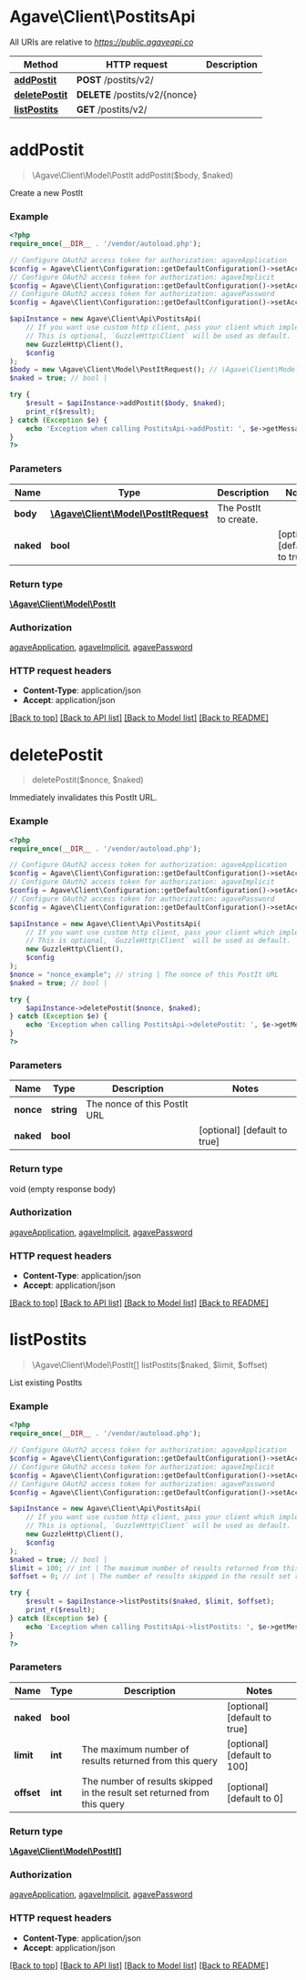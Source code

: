 # Agave\Client\PostitsApi

All URIs are relative to *https://public.agaveapi.co*

Method | HTTP request | Description
------------- | ------------- | -------------
[**addPostit**](PostitsApi.md#addPostit) | **POST** /postits/v2/ | 
[**deletePostit**](PostitsApi.md#deletePostit) | **DELETE** /postits/v2/{nonce} | 
[**listPostits**](PostitsApi.md#listPostits) | **GET** /postits/v2/ | 


# **addPostit**
> \Agave\Client\Model\PostIt addPostit($body, $naked)



Create a new PostIt

### Example
```php
<?php
require_once(__DIR__ . '/vendor/autoload.php');

// Configure OAuth2 access token for authorization: agaveApplication
$config = Agave\Client\Configuration::getDefaultConfiguration()->setAccessToken('YOUR_ACCESS_TOKEN');
// Configure OAuth2 access token for authorization: agaveImplicit
$config = Agave\Client\Configuration::getDefaultConfiguration()->setAccessToken('YOUR_ACCESS_TOKEN');
// Configure OAuth2 access token for authorization: agavePassword
$config = Agave\Client\Configuration::getDefaultConfiguration()->setAccessToken('YOUR_ACCESS_TOKEN');

$apiInstance = new Agave\Client\Api\PostitsApi(
    // If you want use custom http client, pass your client which implements `GuzzleHttp\ClientInterface`.
    // This is optional, `GuzzleHttp\Client` will be used as default.
    new GuzzleHttp\Client(),
    $config
);
$body = new \Agave\Client\Model\PostItRequest(); // \Agave\Client\Model\PostItRequest | The PostIt to create.
$naked = true; // bool | 

try {
    $result = $apiInstance->addPostit($body, $naked);
    print_r($result);
} catch (Exception $e) {
    echo 'Exception when calling PostitsApi->addPostit: ', $e->getMessage(), PHP_EOL;
}
?>
```

### Parameters

Name | Type | Description  | Notes
------------- | ------------- | ------------- | -------------
 **body** | [**\Agave\Client\Model\PostItRequest**](../Model/PostItRequest.md)| The PostIt to create. |
 **naked** | **bool**|  | [optional] [default to true]

### Return type

[**\Agave\Client\Model\PostIt**](../Model/PostIt.md)

### Authorization

[agaveApplication](../../README.md#agaveApplication), [agaveImplicit](../../README.md#agaveImplicit), [agavePassword](../../README.md#agavePassword)

### HTTP request headers

 - **Content-Type**: application/json
 - **Accept**: application/json

[[Back to top]](#) [[Back to API list]](../../README.md#documentation-for-api-endpoints) [[Back to Model list]](../../README.md#documentation-for-models) [[Back to README]](../../README.md)

# **deletePostit**
> deletePostit($nonce, $naked)



Immediately invalidates this PostIt URL.

### Example
```php
<?php
require_once(__DIR__ . '/vendor/autoload.php');

// Configure OAuth2 access token for authorization: agaveApplication
$config = Agave\Client\Configuration::getDefaultConfiguration()->setAccessToken('YOUR_ACCESS_TOKEN');
// Configure OAuth2 access token for authorization: agaveImplicit
$config = Agave\Client\Configuration::getDefaultConfiguration()->setAccessToken('YOUR_ACCESS_TOKEN');
// Configure OAuth2 access token for authorization: agavePassword
$config = Agave\Client\Configuration::getDefaultConfiguration()->setAccessToken('YOUR_ACCESS_TOKEN');

$apiInstance = new Agave\Client\Api\PostitsApi(
    // If you want use custom http client, pass your client which implements `GuzzleHttp\ClientInterface`.
    // This is optional, `GuzzleHttp\Client` will be used as default.
    new GuzzleHttp\Client(),
    $config
);
$nonce = "nonce_example"; // string | The nonce of this PostIt URL
$naked = true; // bool | 

try {
    $apiInstance->deletePostit($nonce, $naked);
} catch (Exception $e) {
    echo 'Exception when calling PostitsApi->deletePostit: ', $e->getMessage(), PHP_EOL;
}
?>
```

### Parameters

Name | Type | Description  | Notes
------------- | ------------- | ------------- | -------------
 **nonce** | **string**| The nonce of this PostIt URL |
 **naked** | **bool**|  | [optional] [default to true]

### Return type

void (empty response body)

### Authorization

[agaveApplication](../../README.md#agaveApplication), [agaveImplicit](../../README.md#agaveImplicit), [agavePassword](../../README.md#agavePassword)

### HTTP request headers

 - **Content-Type**: application/json
 - **Accept**: application/json

[[Back to top]](#) [[Back to API list]](../../README.md#documentation-for-api-endpoints) [[Back to Model list]](../../README.md#documentation-for-models) [[Back to README]](../../README.md)

# **listPostits**
> \Agave\Client\Model\PostIt[] listPostits($naked, $limit, $offset)



List existing PostIts

### Example
```php
<?php
require_once(__DIR__ . '/vendor/autoload.php');

// Configure OAuth2 access token for authorization: agaveApplication
$config = Agave\Client\Configuration::getDefaultConfiguration()->setAccessToken('YOUR_ACCESS_TOKEN');
// Configure OAuth2 access token for authorization: agaveImplicit
$config = Agave\Client\Configuration::getDefaultConfiguration()->setAccessToken('YOUR_ACCESS_TOKEN');
// Configure OAuth2 access token for authorization: agavePassword
$config = Agave\Client\Configuration::getDefaultConfiguration()->setAccessToken('YOUR_ACCESS_TOKEN');

$apiInstance = new Agave\Client\Api\PostitsApi(
    // If you want use custom http client, pass your client which implements `GuzzleHttp\ClientInterface`.
    // This is optional, `GuzzleHttp\Client` will be used as default.
    new GuzzleHttp\Client(),
    $config
);
$naked = true; // bool | 
$limit = 100; // int | The maximum number of results returned from this query
$offset = 0; // int | The number of results skipped in the result set returned from this query

try {
    $result = $apiInstance->listPostits($naked, $limit, $offset);
    print_r($result);
} catch (Exception $e) {
    echo 'Exception when calling PostitsApi->listPostits: ', $e->getMessage(), PHP_EOL;
}
?>
```

### Parameters

Name | Type | Description  | Notes
------------- | ------------- | ------------- | -------------
 **naked** | **bool**|  | [optional] [default to true]
 **limit** | **int**| The maximum number of results returned from this query | [optional] [default to 100]
 **offset** | **int**| The number of results skipped in the result set returned from this query | [optional] [default to 0]

### Return type

[**\Agave\Client\Model\PostIt[]**](../Model/PostIt.md)

### Authorization

[agaveApplication](../../README.md#agaveApplication), [agaveImplicit](../../README.md#agaveImplicit), [agavePassword](../../README.md#agavePassword)

### HTTP request headers

 - **Content-Type**: application/json
 - **Accept**: application/json

[[Back to top]](#) [[Back to API list]](../../README.md#documentation-for-api-endpoints) [[Back to Model list]](../../README.md#documentation-for-models) [[Back to README]](../../README.md)

